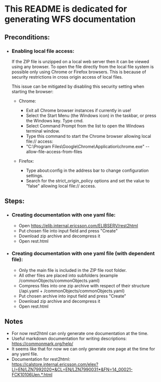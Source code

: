 # This README is dedicated for generating WFS documentation

## Preconditions:

* ### Enabling local file access:
  If the ZIP file is unzipped on a local web server then it can be viewed using any browser. 
  To open the file directly from the local file system is possible only using Chrome or Firefox browsers. 
  This is because of security restrictions in cross origin access of local files.

  This issue can be mitigated by disabling this security setting when starting the browser:

    * Chrome:
      * Exit all Chrome browser instances if currently in use!
      * Select the Start Menu (the Windows icon) in the taskbar, or press the Windows key. Type cmd. 
      * Select Command Prompt from the list to open the Windows terminal window.
      * Type this command to start the Chrome browser allowing local file:// access:
      * "C:\Program Files\Google\Chrome\Application\chrome.exe" --allow-file-access-from-files 
  
    * Firefox:
      * Type about:config in the address bar to change configuration settings.
      * Search for the strict_origin_policy options and set the value to "false" allowing local file:// access.

## Steps:

* ### Creating documentation with one yaml file:
  * Open https://elib.internal.ericsson.com/ELIBSERV/rest2html
  * Put chosen file into input field and press "Create"
  * Download zip archive and decompress it
  * Open rest.html

* ### Creating documentation with one yaml file (with dependent file):
  * Only the main file is included in the ZIP file root folder.
  * All other files are placed into subfolders (example /commonObjects/commonObjects.yaml)
  * Compress files into one zip archive with respect of their structure (/api.yaml + /commonObjects/commonObjects.yaml)
  * Put chosen archive into input field and press "Create"
  * Download zip archive and decompress it
  * Open rest.html

## Notes
* For now rest2html can only generate one documentation at the time.
* Useful markdown documentation for writing descriptions: https://commonmark.org/help/
* It seems like that for now we can only generate one page at the time for any yaml file.
* Documentation for rest2html: 
https://calstore.internal.ericsson.com/elex?LI=EN/LZN7992020*&CL=EN/LZN7990031*&FN=14_00021-FCK10106Uen.*.html